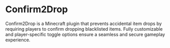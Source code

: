 # Confirm2Drop
Confirm2Drop is a Minecraft plugin that prevents accidental item drops by requiring players to confirm dropping blacklisted items. Fully customizable and player-specific toggle options ensure a seamless and secure gameplay experience.
